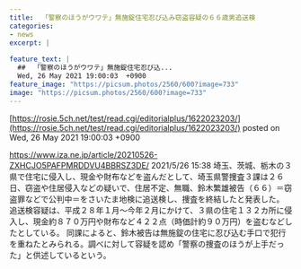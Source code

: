 ```yaml
---
title:  「警察のほうがウワテ」無施錠住宅忍び込み窃盗容疑の６６歳男追送検  
categories:
- news
excerpt: |
  
feature_text: |
  ##  「警察のほうがウワテ」無施錠住宅忍び込...
  Wed, 26 May 2021 19:00:03  +0900
feature_image: "https://picsum.photos/2560/600?image=733"
image: "https://picsum.photos/2560/600?image=733"
---
```


[https://rosie.5ch.net/test/read.cgi/editorialplus/1622023203/](https://rosie.5ch.net/test/read.cgi/editorialplus/1622023203/)
posted on Wed, 26 May 2021 19:00:03  +0900

<!--more-->

https://www.iza.ne.jp/article/20210526-ZXHCJO5PAFPMRDDVU4BBRSZ3DE/ 2021/5/26 15:38 埼玉、茨城、栃木の３県で住宅に侵入し、現金や財布などを盗んだとして、埼玉県警捜査３課は２６日、窃盗や住居侵入などの疑いで、住居不定、無職、鈴木繁雄被告（６６）＝窃盗罪などで公判中＝をさいたま地検に追送検し、捜査を終結したと発表した。 追送検容疑は、平成２８年１月〜今年２月にかけて、３県の住宅１３２カ所に侵入し、現金約８７０万円や財布など４２２点（時価計約９０万円）を盗むなどしたとしている。 同課によると、鈴木被告は無施錠の住宅に忍び込む手口で犯行を重ねたとみられる。調べに対して容疑を認め「警察の捜査のほうが上手だった」と供述しているという。
